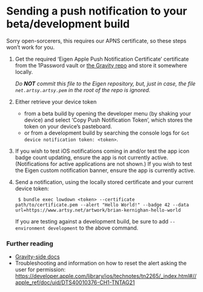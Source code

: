 # Sending a push notification to your beta/development build

Sorry open-sorcerers, this requires our APNS certificate, so these steps won’t work for you.

1. Get the required ‘Eigen Apple Push Notification Certificate’ certificate from the 1Password vault or
   [the Gravity repo](https://github.com/artsy/gravity/raw/master/config/apns/net.artsy.artsy.pem)
   and store it somewhere locally.

   _Do **NOT** commit this file to the Eigen repository, but, just in case, the file `net.artsy.artsy.pem` in the
   root of the repo is ignored._

2. Either retrieve your device token
   * from a beta build by opening the developer menu (by shaking your device) and select ‘Copy Push Notification Token’,
     which stores the token on your device’s pasteboard.
   * or from a development build by searching the console logs for `Got device notification token: <token>`.

3. If you wish to test iOS notifications coming in and/or test the app icon badge count updating, ensure the app is not
   currently active. (Notifications for active applications are not shown.)
   If you wish to test the Eigen custom notification banner, ensure the app is currently active.

4. Send a notification, using the locally stored certificate and your current device token:

        $ bundle exec lowdown <token> --certificate path/to/certificate.pem --alert "Hello World!" --badge 42 --data url=https://www.artsy.net/artwork/brian-kernighan-hello-world

   If you are testing against a development build, be sure to add `--environment development` to the above command.


### Further reading

* [Gravity-side docs](https://github.com/artsy/gravity/blob/master/doc/PushNotifications.md)
* Troubleshooting and information on how to reset the alert asking the user for permission:
  https://developer.apple.com/library/ios/technotes/tn2265/_index.html#//apple_ref/doc/uid/DTS40010376-CH1-TNTAG21



